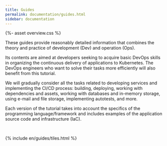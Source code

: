 ```yaml
---
title: Guides
permalink: documentation/guides.html
sidebar: documentation
---
```


{%- asset overview.css %}

<p>These guides provide reasonably detailed information that combines the theory and practice of development (Dev) and operation (Ops).</p>

<p>Its contents are aimed at developers seeking to acquire basic DevOps skills in organizing the continuous delivery of applications to Kubernetes. The DevOps engineers who want to solve their tasks more efficiently will also benefit from this tutorial.</p>

<p>We will gradually consider all the tasks related to developing services and implementing the CI/CD process: building, deploying, working with dependencies and assets, working with databases and in-memory storage, using e-mail and file storage, implementing autotests, and more.</p>

<p>Each version of the tutorial takes into account the specifics of the programming language/framework and includes examples of the application source code and infrastructure (IaC).</p>

<br>

{% include en/guides/tiles.html %}

